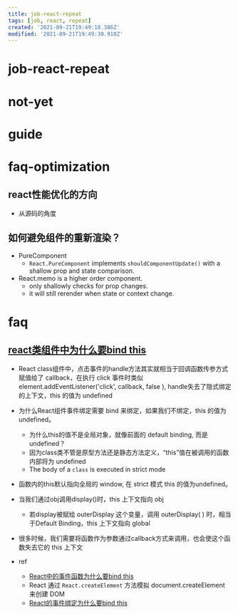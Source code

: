 ```yaml
---
title: job-react-repeat
tags: [job, react, repeat]
created: '2021-09-21T19:49:18.386Z'
modified: '2021-09-21T19:49:30.918Z'
---
```


# job-react-repeat

# not-yet

# guide

# faq-optimization

## react性能优化的方向

- 从源码的角度

## 如何避免组件的重新渲染？

- PureComponent
  - `React.PureComponent` implements `shouldComponentUpdate()` with a shallow prop and state comparison.
- React.memo is a higher order component.
  - only shallowly checks for prop changes. 
  - it will still rerender when state or context change.
# faq

## 

## 

## 

## 

## [react类组件中为什么要bind this](https://zhuanlan.zhihu.com/p/54962688)

- React class组件中，点击事件的handle方法其实就相当于回调函数传参方式赋值给了 callback，在执行 click 事件时类似 element.addEventListener('click', callback, false ), handle失去了隐式绑定的上下文，this 的值为 undefined

- 为什么React组件事件绑定需要 bind 来绑定，如果我们不绑定，this 的值为 undefined。
  - 为什么this的值不是全局对象，就像前面的 default binding, 而是undefined？ 
  - 因为class类不管是原型方法还是静态方法定义，“this”值在被调用的函数内部将为 undefined
  - The body of a `class` is executed in strict mode

- 函数内的this默认指向全局的 window, 在 strict 模式 this 的值为undefined。
- 当我们通过obj调用display()时，this 上下文指向 obj
  - 若display被赋给 outerDisplay 这个变量，调用 outerDisplay( ) 时，相当于Default Binding，this 上下文指向 global
- 很多时候，我们需要将函数作为参数通过callback方式来调用，也会使这个函数失去它的 this 上下文

- ref
  - [React中的事件函数为什么要bind this](https://github.com/Vibing/blog/issues/13)
  - React 通过 `React.createElement` 方法模拟 document.createElement 来创建 DOM
  - [React的事件绑定为什么要bind this](https://segmentfault.com/a/1190000038167700)

